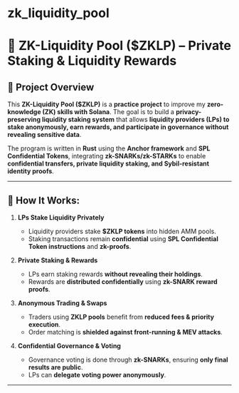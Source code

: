 # zk_liquidity_pool

# 🚀 ZK-Liquidity Pool ($ZKLP) – Private Staking & Liquidity Rewards

## 📌 Project Overview
This **ZK-Liquidity Pool ($ZKLP)** is a **practice project** to improve my **zero-knowledge (ZK) skills with Solana**. The goal is to build a **privacy-preserving liquidity staking system** that allows **liquidity providers (LPs) to stake anonymously, earn rewards, and participate in governance without revealing sensitive data**.

The program is written in **Rust** using the **Anchor framework** and **SPL Confidential Tokens**, integrating **zk-SNARKs/zk-STARKs** to enable **confidential transfers, private liquidity staking, and Sybil-resistant identity proofs**.

---

## 🔹 How It Works:
1. **LPs Stake Liquidity Privately**  
   - Liquidity providers stake **$ZKLP tokens** into hidden AMM pools.
   - Staking transactions remain **confidential** using **SPL Confidential Token instructions** and **zk-proofs**.

2. **Private Staking & Rewards**  
   - LPs earn staking rewards **without revealing their holdings**.
   - Rewards are **distributed confidentially** using **zk-SNARK reward proofs**.

3. **Anonymous Trading & Swaps**  
   - Traders using **ZKLP pools** benefit from **reduced fees & priority execution**.
   - Order matching is **shielded against front-running & MEV attacks**.

4. **Confidential Governance & Voting**  
   - Governance voting is done through **zk-SNARKs**, ensuring **only final results are public**.
   - LPs can **delegate voting power anonymously**.

---
